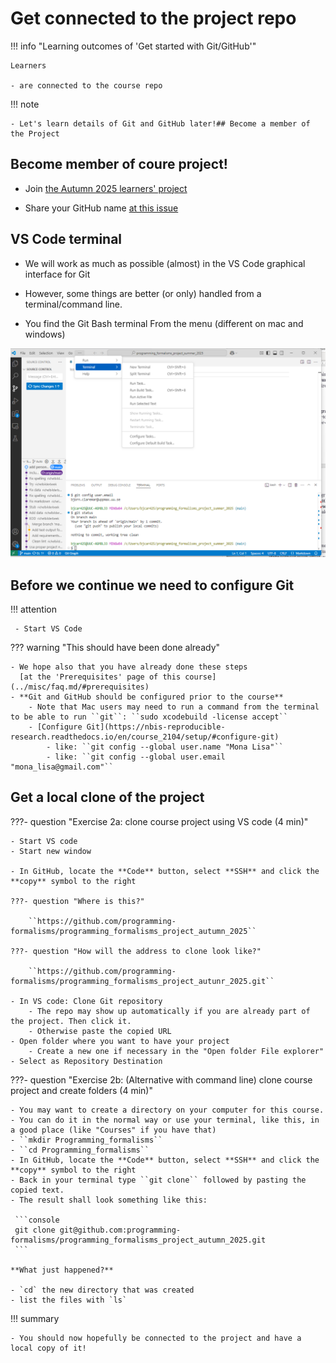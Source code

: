 # Get connected to the project repo

!!! info "Learning outcomes of 'Get started with Git/GitHub'"

    Learners

    - are connected to the course repo

!!! note

    - Let's learn details of Git and GitHub later!## Become a member of the Project



## Become member of coure project!

- Join [the Autumn 2025 learners' project](https://github.com/programming-formalisms/programming_formalisms_project_autumn_2025)

- Share your GitHub name [at this issue](https://github.com/programming-formalisms/programming_formalisms_project_autumn_2025/issues/1)

## VS Code terminal

- We will work as much as possible (almost) in the VS Code graphical interface for Git
- However, some things are better (or only) handled from a terminal/command line.


- You find the Git Bash terminal From the menu (different on mac and windows)

![VS Code terminal](../img/commandline_VSC.png)

## Before we continue we need to configure Git

!!! attention

     - Start VS Code

??? warning "This should have been done already"

    - We hope also that you have already done these steps
      [at the 'Prerequisites' page of this course](../misc/faq.md/#prerequisites)
    - **Git and GitHub should be configured prior to the course**
        - Note that Mac users may need to run a command from the terminal to be able to run ``git``: ``sudo xcodebuild -license accept``
        - [Configure Git](https://nbis-reproducible-research.readthedocs.io/en/course_2104/setup/#configure-git)
            - like: ``git config --global user.name "Mona Lisa"``
            - like: ``git config --global user.email "mona_lisa@gmail.com"``

## Get a local clone of the project

???- question "Exercise 2a: clone course project using VS code (4 min)"

    - Start VS code
    - Start new window

    - In GitHub, locate the **Code** button, select **SSH** and click the **copy** symbol to the right

    ???- question "Where is this?"

        ``https://github.com/programming-formalisms/programming_formalisms_project_autumn_2025``

    ???- question "How will the address to clone look like?"

        ``https://github.com/programming-formalisms/programming_formalisms_project_autunr_2025.git``

    - In VS code: Clone Git repository
        - The repo may show up automatically if you are already part of the project. Then click it.
        - Otherwise paste the copied URL
    - Open folder where you want to have your project
        - Create a new one if necessary in the "Open folder File explorer"
    - Select as Repository Destination

???- question "Exercise 2b: (Alternative with command line) clone course project and create folders (4 min)"

    - You may want to create a directory on your computer for this course.
    - You can do it in the normal way or use your terminal, like this, in a good place (like "Courses" if you have that)
    - ``mkdir Programming_formalisms``
    - ``cd Programming_formalisms``
    - In GitHub, locate the **Code** button, select **SSH** and click the **copy** symbol to the right
    - Back in your terminal type ``git clone`` followed by pasting the copied text.
    - The result shall look something like this:

     ```console
     git clone git@github.com:programming-formalisms/programming_formalisms_project_autumn_2025.git
     ```

    **What just happened?**

    - `cd` the new directory that was created
    - list the files with `ls`

!!! summary

    - You should now hopefully be connected to the project and have a local copy of it!
    
